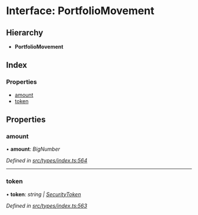 # Interface: PortfolioMovement

## Hierarchy

* **PortfolioMovement**

## Index

### Properties

* [amount](portfoliomovement.md#amount)
* [token](portfoliomovement.md#token)

## Properties

###  amount

• **amount**: *BigNumber*

*Defined in [src/types/index.ts:564](https://github.com/PolymathNetwork/polymesh-sdk/blob/5b409784/src/types/index.ts#L564)*

___

###  token

• **token**: *string | [SecurityToken](../classes/securitytoken.md)*

*Defined in [src/types/index.ts:563](https://github.com/PolymathNetwork/polymesh-sdk/blob/5b409784/src/types/index.ts#L563)*
